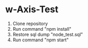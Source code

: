# w-Axis-Test

1) Clone repository
2) Run command "npm install"
3) Restore sql dump "node_test.sql"
4) Run command "npm start"
